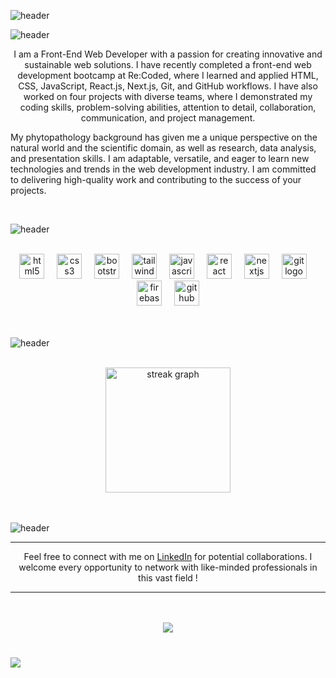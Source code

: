 ![header](https://capsule-render.vercel.app/api?type=waving&color=0:590d22,50:800f2f,75:590d22,100:950306&fontColor=f1faee&height=300&section=header&text=Farouk%20Zemmouri&fontSize=60&capsule_render&animation=fadeIn&fontAlignY=40&desc=Front-End%20Web%20Developer.&fontAlignY=80)

![header](https://capsule-render.vercel.app/api?type=transparent&height=40&text=About%20Me&fontSize=30&fontColor=950306&fontAlign=50&animation=twinkling)

 <p align="center">I am a Front-End Web Developer with a passion for creating innovative and sustainable web solutions. I have recently completed a front-end web development bootcamp at Re:Coded, where I learned and applied HTML, CSS, JavaScript, React.js, Next.js, Git, and GitHub workflows. I have also worked on four projects with diverse teams, where I demonstrated my coding skills, problem-solving abilities, attention to detail, collaboration, communication, and project management. 

My phytopathology background has given me a unique perspective on the natural world and the scientific domain, as well as research, data analysis, and presentation skills. I am adaptable, versatile, and eager to learn new technologies and trends in the web development industry. I am committed to delivering high-quality work and contributing to the success of your projects.</p>

<br>

![header](https://capsule-render.vercel.app/api?type=transparent&height=40&text=Tech%20Skills&fontSize=30&fontColor=950306&fontAlign=50&animation=twinkling)

<br>

<div align="center">
  <img src="https://cdn.jsdelivr.net/gh/devicons/devicon/icons/html5/html5-plain-wordmark.svg" height="40" alt="html5 logo"  />
  <img width="12" />
  <img src="https://cdn.jsdelivr.net/gh/devicons/devicon/icons/css3/css3-plain-wordmark.svg" height="40" alt="css3 logo"  />
  <img width="12" />
  <img src="https://cdn.simpleicons.org/bootstrap/7952B3" height="40" alt="bootstrap logo"  />
  <img width="12" />
  <img src="https://cdn.jsdelivr.net/gh/devicons/devicon@latest/icons/tailwindcss/tailwindcss-original.svg" height="40" alt="tailwindcss logo"  />
  <img width="12" />
  <img src="https://skillicons.dev/icons?i=js" height="40" alt="javascript logo"  />
  <img width="12" />
  <img src="https://cdn.jsdelivr.net/gh/devicons/devicon/icons/react/react-original.svg" height="40" alt="react logo"  />
  <img width="12" />
  <img src="https://skillicons.dev/icons?i=nextjs" height="40" alt="nextjs logo"  />
  <img width="12" />
  <img src="https://cdn.jsdelivr.net/gh/devicons/devicon/icons/git/git-original.svg" height="40" alt="git logo"  />
  <img width="12" />
  <img src="https://cdn.jsdelivr.net/gh/devicons/devicon/icons/firebase/firebase-plain.svg" height="40" alt="firebase logo"  />
  <img width="12" />
  <img src="https://skillicons.dev/icons?i=github" height="40" alt="github logo"  />
</div>
<br>

<br>

![header](https://capsule-render.vercel.app/api?type=transparent&height=40&text=Github%20Stats&fontSize=30&fontColor=950306&fontAlign=50&animation=twinkling)

<br>


<div align="center">
  <img src="https://streak-stats.demolab.com?user=farouk26&locale=en&mode=daily&theme=tokyonight&hide_border=false&border_radius=20&order=3" height="200" alt="streak graph"  />
</div>
<br>


<br>

![header](https://capsule-render.vercel.app/api?type=transparent&height=40&text=Let's%20Connect&fontSize=30&fontColor=950306&fontAlign=50&animation=twinkling)


<div align="center">

---

Feel free to connect with me on [LinkedIn](https://www.linkedin.com/in/faroukisme/) for potential collaborations. I welcome every opportunity to network with like-minded professionals in this vast field !

---

</div>

<br>
<br>

<div align="center">
  <img src="https://visitor-badge.laobi.icu/badge?page_id=farouk26.farouk26&left_color=grey"  />
</div>

<br>

<h3 align="left">
  <img src="https://capsule-render.vercel.app/api?type=waving&color=0:590d22,50:800f2f,75:590d22,100:950306&height=100&section=footer"/>
</p>
